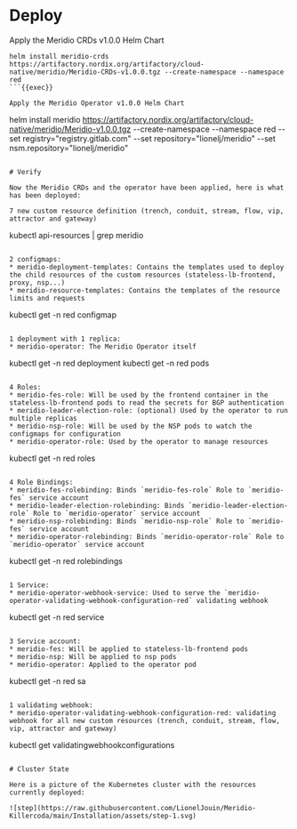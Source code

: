 # Deploy

Apply the Meridio CRDs v1.0.0 Helm Chart
```
helm install meridio-crds https://artifactory.nordix.org/artifactory/cloud-native/meridio/Meridio-CRDs-v1.0.0.tgz --create-namespace --namespace red
```{{exec}}

Apply the Meridio Operator v1.0.0 Helm Chart
```
helm install meridio https://artifactory.nordix.org/artifactory/cloud-native/meridio/Meridio-v1.0.0.tgz --create-namespace --namespace red --set registry="registry.gitlab.com" --set repository="lionelj/meridio" --set nsm.repository="lionelj/meridio"
```{{exec}}

# Verify

Now the Meridio CRDs and the operator have been applied, here is what has been deployed:

7 new custom resource definition (trench, conduit, stream, flow, vip, attractor and gateway)
```
kubectl api-resources | grep meridio
```{{exec}}

2 configmaps:
* meridio-deployment-templates: Contains the templates used to deploy the child resources of the custom resources (stateless-lb-frontend, proxy, nsp...)
* meridio-resource-templates: Contains the templates of the resource limits and requests
```
kubectl get -n red configmap
```{{exec}}

1 deployment with 1 replica:
* meridio-operator: The Meridio Operator itself
```
kubectl get -n red deployment
kubectl get -n red pods
```{{exec}}

4 Roles:
* meridio-fes-role: Will be used by the frontend container in the stateless-lb-frontend pods to read the secrets for BGP authentication
* meridio-leader-election-role: (optional) Used by the operator to run multiple replicas
* meridio-nsp-role: Will be used by the NSP pods to watch the configmaps for configuration
* meridio-operator-role: Used by the operator to manage resources
```
kubectl get -n red roles
```{{exec}}

4 Role Bindings:
* meridio-fes-rolebinding: Binds `meridio-fes-role` Role to `meridio-fes` service account
* meridio-leader-election-rolebinding: Binds `meridio-leader-election-role` Role to `meridio-operator` service account
* meridio-nsp-rolebinding: Binds `meridio-nsp-role` Role to `meridio-fes` service account
* meridio-operator-rolebinding: Binds `meridio-operator-role` Role to `meridio-operator` service account
```
kubectl get -n red rolebindings
```{{exec}}

1 Service:
* meridio-operator-webhook-service: Used to serve the `meridio-operator-validating-webhook-configuration-red` validating webhook
```
kubectl get -n red service
```{{exec}}

3 Service account:
* meridio-fes: Will be applied to stateless-lb-frontend pods
* meridio-nsp: Will be applied to nsp pods
* meridio-operator: Applied to the operator pod
```
kubectl get -n red sa
```{{exec}}

1 validating webhook:
* meridio-operator-validating-webhook-configuration-red: validating webhook for all new custom resources (trench, conduit, stream, flow, vip, attractor and gateway)
```
kubectl get validatingwebhookconfigurations
```{{exec}}

# Cluster State

Here is a picture of the Kubernetes cluster with the resources currently deployed:

![step](https://raw.githubusercontent.com/LionelJouin/Meridio-Killercoda/main/Installation/assets/step-1.svg)
